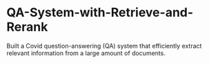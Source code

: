 # QA-System-with-Retrieve-and-Rerank
Built a Covid question-answering (QA) system that efficiently extract relevant information from a large amount of documents.
